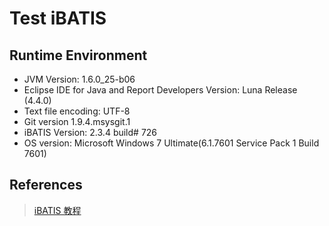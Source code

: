# Test iBATIS

## Runtime Environment

* JVM Version: 1.6.0_25-b06
* Eclipse IDE for Java and Report Developers Version: Luna Release (4.4.0)
* Text file encoding: UTF-8
* Git version 1.9.4.msysgit.1
* iBATIS Version: 2.3.4 build# 726
* OS version: Microsoft Windows 7 Ultimate(6.1.7601 Service Pack 1 Build 7601)

## References

> [iBATIS 教程](http://www.yiibai.com/ibatis/)
